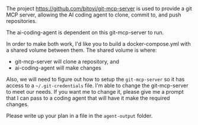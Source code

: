 The project https://github.com/bitovi/git-mcp-server is used to provide a git MCP server, allowing the AI coding agent to clone, commit to, and push repositories.


The ai-coding-agent is dependent on this git-mcp-server to run.


In order to make both work, I'd like you to build a docker-compose.yml with a shared volume between them.  The shared volume is where:

- git-mcp-server will clone a repository, and
- ai-coding-agent will make changes


Also, we will need to figure out how to setup the `git-mcp-server` so it has access to a `~/.git-credentials` file. I'm able to change the git-mcp-server to meet our needs. If you want me to change it, please give me a prompt that I can pass to a coding agent that will have it make the required changes.  


Please write up your plan in a file in the `agent-output` folder. 